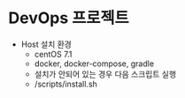 # DevOps 프로젝트  

 - Host 설치 환경
   - centOS 7.1  
   - docker, docker-compose, gradle
   - 설치가 안되어 있는 경우 다음 스크립트 실행 
   - /scripts/install.sh

